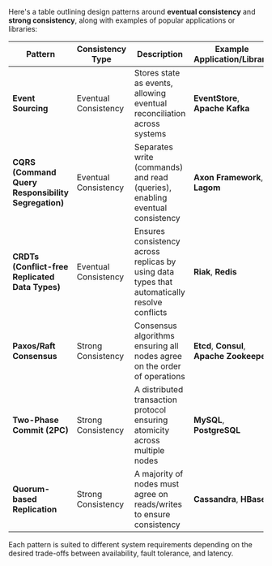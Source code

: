 Here's a table outlining design patterns around **eventual consistency** and **strong consistency**, along with examples of popular applications or libraries:

| **Pattern**                          | **Consistency Type**   | **Description**                                                                | **Example Application/Library**                |
|--------------------------------------|------------------------|--------------------------------------------------------------------------------|-----------------------------------------------|
| **Event Sourcing**                   | Eventual Consistency    | Stores state as events, allowing eventual reconciliation across systems         | **EventStore**, **Apache Kafka**              |
| **CQRS (Command Query Responsibility Segregation)** | Eventual Consistency    | Separates write (commands) and read (queries), enabling eventual consistency    | **Axon Framework**, **Lagom**                 |
| **CRDTs (Conflict-free Replicated Data Types)** | Eventual Consistency    | Ensures consistency across replicas by using data types that automatically resolve conflicts | **Riak**, **Redis**                           |
| **Paxos/Raft Consensus**             | Strong Consistency      | Consensus algorithms ensuring all nodes agree on the order of operations         | **Etcd**, **Consul**, **Apache Zookeeper**    |
| **Two-Phase Commit (2PC)**           | Strong Consistency      | A distributed transaction protocol ensuring atomicity across multiple nodes      | **MySQL**, **PostgreSQL**                     |
| **Quorum-based Replication**         | Strong Consistency      | A majority of nodes must agree on reads/writes to ensure consistency             | **Cassandra**, **HBase**                      |

Each pattern is suited to different system requirements depending on the desired trade-offs between availability, fault tolerance, and latency.
